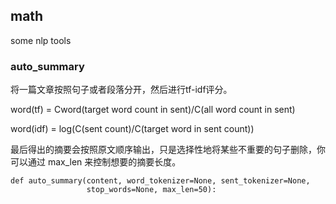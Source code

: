 ## math
some nlp tools

### auto_summary
将一篇文章按照句子或者段落分开，然后进行tf-idf评分。

word(tf) = Cword(target word count in sent)/C(all word count in sent)

word(idf) = log(C(sent count)/C(target word in sent count))

最后得出的摘要会按照原文顺序输出，只是选择性地将某些不重要的句子删除，你可以通过 max_len 来控制想要的摘要长度。


```
def auto_summary(content, word_tokenizer=None, sent_tokenizer=None,
                 stop_words=None, max_len=50):
```